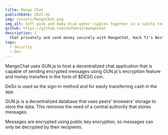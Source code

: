 ```yaml
---
title: Mango Chat
publishDate: 2022-02
img: /assets/MangoChat.png
img_alt: Soft pink and baby blue water ripples together in a subtle texture.
github: https://github.com/notken12/mangochat
description: |
  Chat privately and send money securely with MangoChat, Hack TJ's Best Overall Hack of 2022!
tags:
  - Security
  - Dev
---
```


MangoChat uses GUN.js to host a decentralized chat application that is capable of sending encrypted messages using GUN.js's encryption feature and money transfers in the form of $DESO coin.

DeSo is used as the sign-in method and for easily transferring cash in the app.

GUN.js is a decentralized database that uses peers' browsers' storage to store the data. This removes the need of a central authority that stores messages.

Messages are encrypted using public key encryption, so messages can only be decrypted by their recipients.

